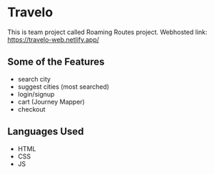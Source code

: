 # Travelo
This is team project called Roaming Routes project.
Webhosted link: https://travelo-web.netlify.app/

## Some of the Features
* search city
* suggest cities (most searched)
* login/signup
* cart (Journey Mapper)
* checkout

## Languages Used
* HTML
* CSS
* JS
